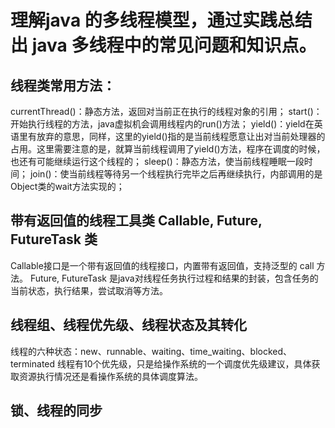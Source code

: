# 理解java 的多线程模型，通过实践总结出 java 多线程中的常见问题和知识点。

## 线程类常用方法：
currentThread()：静态方法，返回对当前正在执行的线程对象的引用；
start()：开始执行线程的方法，java虚拟机会调用线程内的run()方法；
yield()：yield在英语里有放弃的意思，同样，这里的yield()指的是当前线程愿意让出对当前处理器的占用。这里需要注意的是，就算当前线程调用了yield()方法，程序在调度的时候，也还有可能继续运行这个线程的；
sleep()：静态方法，使当前线程睡眠一段时间；
join()：使当前线程等待另一个线程执行完毕之后再继续执行，内部调用的是Object类的wait方法实现的；

## 带有返回值的线程工具类 Callable, Future, FutureTask 类
Callable接口是一个带有返回值的线程接口，内置带有返回值，支持泛型的 call<V> 方法。
Future, FutureTask 是java对线程任务执行过程和结果的封装，包含任务的当前状态，执行结果，尝试取消等方法。

## 线程组、线程优先级、线程状态及其转化
线程的六种状态：new、runnable、waiting、time_waiting、blocked、terminated
线程有10个优先级，只是给操作系统的一个调度优先级建议，具体获取资源执行情况还是看操作系统的具体调度算法。
## 锁、线程的同步
